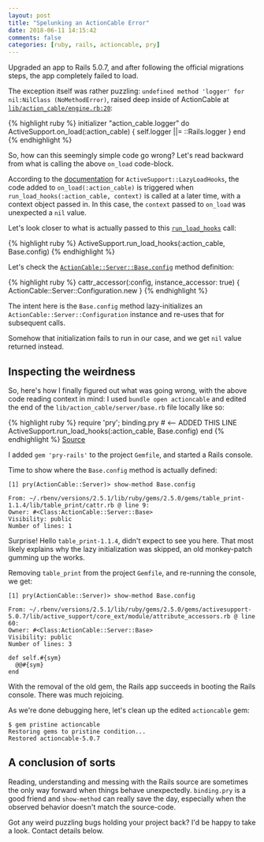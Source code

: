 ```yaml
---
layout: post
title: "Spelunking an ActionCable Error"
date: 2018-06-11 14:15:42
comments: false
categories: [ruby, rails, actioncable, pry]
---
```


Upgraded an app to Rails 5.0.7, and after following the official migrations steps, the app completely failed to load.

The exception itself was rather puzzling: `undefined method 'logger' for nil:NilClass (NoMethodError)`, raised deep inside of ActionCable at [`lib/action_cable/engine.rb:20`](https://github.com/rails/rails/blob/v5.0.7/actioncable/lib/action_cable/engine.rb#L19-L21):

{% highlight ruby %}
initializer "action_cable.logger" do
  ActiveSupport.on_load(:action_cable) { self.logger ||= ::Rails.logger }
end
{% endhighlight %}


So, how can this seemingly simple code go wrong?
Let's read backward from what is calling the above `on_load` code-block.

According to the [documentation](http://api.rubyonrails.org/v5.0.7/classes/ActiveSupport/LazyLoadHooks.html) for `ActiveSupport::LazyLoadHooks`, the code added to `on_load(:action_cable)` is triggered when `run_load_hooks(:action_cable, context)` is called at a later time, with a context object passed in.
In this case, the `context` passed to `on_load` was unexpected a `nil` value.

Let's look closer to what is actually passed to this [`run_load_hooks`](https://github.com/rails/rails/blob/v5.0.7/actioncable/lib/action_cable/server/base.rb#L85) call:

{% highlight ruby %}
ActiveSupport.run_load_hooks(:action_cable, Base.config)
{% endhighlight %}

Let's check the [`ActionCable::Server::Base.config`](https://github.com/rails/rails/blob/v5.0.7/actioncable/lib/action_cable/server/base.rb#L13) method definition:

{% highlight ruby %}
cattr_accessor(:config, instance_accessor: true) {
  ActionCable::Server::Configuration.new
}
{% endhighlight %}

The intent here is the `Base.config` method lazy-initializes an `ActionCable::Server::Configuration` instance and re-uses that for subsequent calls.

Somehow that initialization fails to run in our case, and we get `nil` value returned instead.

## Inspecting the weirdness

So, here's how I finally figured out what was going wrong, with the above code reading context in mind:
I used `bundle open actioncable` and edited the end of the `lib/action_cable/server/base.rb` file locally like so:

{% highlight ruby %}
  require 'pry'; binding.pry  # <-- ADDED THIS LINE
  ActiveSupport.run_load_hooks(:action_cable, Base.config)
end
{% endhighlight %}
[Source](https://github.com/rails/rails/blob/v5.0.7/actioncable/lib/action_cable/server/base.rb#L85)

I added `gem 'pry-rails'` to the project `Gemfile`, and started a Rails console.

Time to show where the `Base.config` method is actually defined:

``` shell-interaction
[1] pry(ActionCable::Server)> show-method Base.config

From: ~/.rbenv/versions/2.5.1/lib/ruby/gems/2.5.0/gems/table_print-1.1.4/lib/table_print/cattr.rb @ line 9:
Owner: #<Class:ActionCable::Server::Base>
Visibility: public
Number of lines: 1
````

Surprise! Hello `table_print-1.1.4`, didn't expect to see you here.
That most likely explains why the lazy initialization was skipped, an old monkey-patch gumming up the works.

Removing `table_print` from the project `Gemfile`, and re-running the console, we get:

``` shell-interaction
[1] pry(ActionCable::Server)> show-method Base.config

From: ~/.rbenv/versions/2.5.1/lib/ruby/gems/2.5.0/gems/activesupport-5.0.7/lib/active_support/core_ext/module/attribute_accessors.rb @ line 60:
Owner: #<Class:ActionCable::Server::Base>
Visibility: public
Number of lines: 3

def self.#{sym}
  @@#{sym}
end
```

With the removal of the old gem, the Rails app succeeds in booting the Rails console.
There was much rejoicing.

As we're done debugging here, let's clean up the edited `actioncable` gem:

``` shell-interaction
$ gem pristine actioncable
Restoring gems to pristine condition...
Restored actioncable-5.0.7
```

## A conclusion of sorts

Reading, understanding and messing with the Rails source are sometimes the only way forward when things behave unexpectedly.
`binding.pry` is a good friend and `show-method` can really save the day, especially when the observed behavior doesn't match the source-code.

Got any weird puzzling bugs holding your project back?
I'd be happy to take a look.
Contact details below.
